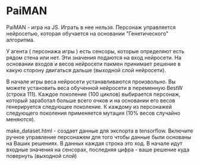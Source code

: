 # PaiMAN
 
PaiMAN - игра на JS. Играть в нее нельзя. Персонаж управляется нейросетью, которая обучается на основании "Генетического" алгоритма. 

У агента ( персонажа игры ) есть сенсоры, которые определяют есть рядом стена или нет. Эти значения подаются на вход нейросети. На основании входов и весов нейросети пакмен принимает решение в какую сторону двигаться дальше (выходной слой нейросети).

В начале игры веса нейросети устанавливаются произвольно. Вы можете установить веса обученной нейросети в переменную BestW (строка 111). Каждое поколение (100 циклов) выбирается персонаж, который заработал больше всего очков и на основании его весов генерируется следующее поколение. К каждому из персонажей следующего поколения применяется мутация (10% весов случайно меняются).

make_dataset.html - создает  данные для экспорта в tensorflow.  Включите ручное управление персонажем для того чтобы данные были основаны на Ваших решениях. В данных каждая строка это ход. В начале идут входные значения на сенсорах, последняя цифра - ваше решение куда повернуть (выходной слой)
